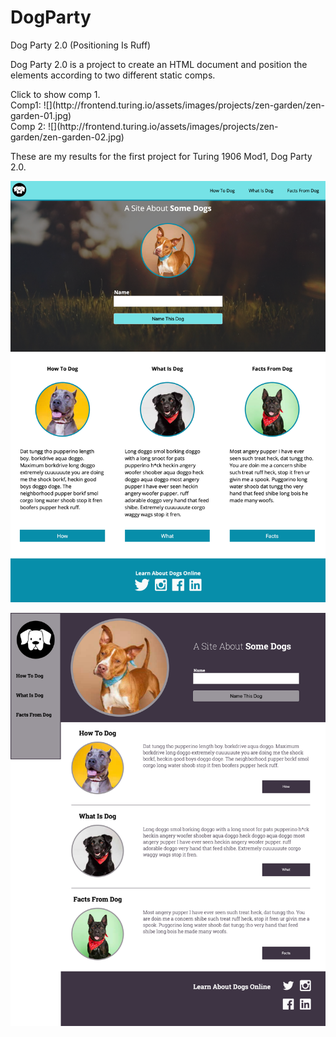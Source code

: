 # DogParty
Dog Party 2.0 (Positioning Is Ruff)


Dog Party 2.0 is a project to create an HTML document and position the elements according to two different static comps.

<article><summary>Click to show comp 1.</summary>
Comp1:
![](http://frontend.turing.io/assets/images/projects/zen-garden/zen-garden-01.jpg)
</article>

<article><summary><Click to show comp 2.</summary>
Comp 2:
![](http://frontend.turing.io/assets/images/projects/zen-garden/zen-garden-02.jpg)
</article>

These are my results for the first project for Turing 1906 Mod1, Dog Party 2.0.  

![](https://github.com/KVeitch/Dog-Party/blob/master/index-with-styles1.png)

![](https://github.com/KVeitch/Dog-Party/blob/master/index-with-styles2.png)

